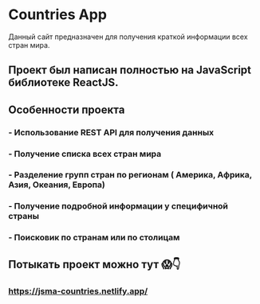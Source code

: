 # Countries App
Данный сайт предназначен для получения краткой информации всех стран мира.

## Проект был написан полностью на JavaScript библиотеке ReactJS.

## Особенности проекта
### - Использование REST API для получения данных
### - Получение списка всех стран мира
### - Разделение групп стран по регионам ( Америка, Африка, Азия, Океания, Европа)
### - Получение подробной информации у специфичной страны
### - Поисковик по странам или по столицам

## Потыкать проект можно тут 😱👇
### https://jsma-countries.netlify.app/

